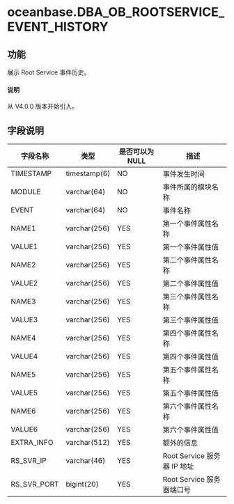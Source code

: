 # oceanbase.DBA_OB_ROOTSERVICE_EVENT_HISTORY

## 功能

展示 Root Service 事件历史。

<main id="notice" type='explain'>
  <h4>说明</h4>
  <p>从 V4.0.0 版本开始引入。</p>
</main>

## 字段说明

|    字段名称     |      类型      | 是否可以为 NULL |          描述           |
|-------------|--------------|------------|-----------------------|
| TIMESTAMP   | timestamp(6) | NO         | 事件发生时间                |
| MODULE      | varchar(64)  | NO         | 事件所属的模块名称             |
| EVENT       | varchar(64)  | NO         | 事件名称                  |
| NAME1       | varchar(256) | YES        | 第一个事件属性名称             |
| VALUE1      | varchar(256) | YES        | 第一个事件属性值              |
| NAME2       | varchar(256) | YES        | 第二个事件属性名称             |
| VALUE2      | varchar(256) | YES        | 第二个事件属性值              |
| NAME3       | varchar(256) | YES        | 第三个事件属性名称             |
| VALUE3      | varchar(256) | YES        | 第三个事件属性值              |
| NAME4       | varchar(256) | YES        | 第四个事件属性名称             |
| VALUE4      | varchar(256) | YES        | 第四个事件属性值              |
| NAME5       | varchar(256) | YES        | 第五个事件属性名称             |
| VALUE5      | varchar(256) | YES        | 第五个事件属性值              |
| NAME6       | varchar(256) | YES        | 第六个事件属性名称             |
| VALUE6      | varchar(256) | YES        | 第六个事件属性值              |
| EXTRA_INFO  | varchar(512) | YES        | 额外的信息                 |
| RS_SVR_IP   | varchar(46)  | YES        | Root Service 服务器 IP 地址 |
| RS_SVR_PORT | bigint(20)   | YES        | Root Service 服务器端口号    |
